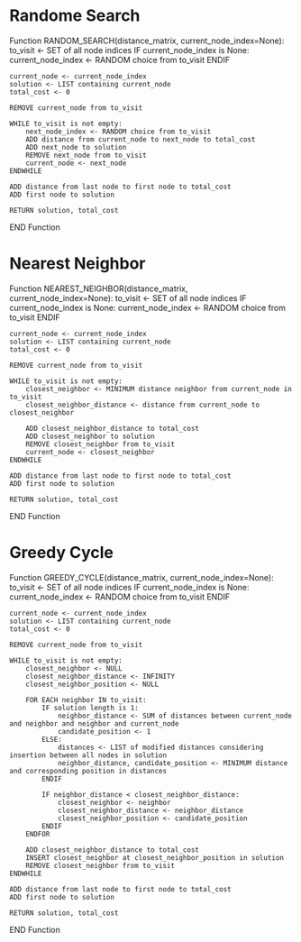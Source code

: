 # Randome Search

Function RANDOM_SEARCH(distance_matrix, current_node_index=None):
    to_visit <- SET of all node indices
    IF current_node_index is None:
        current_node_index <- RANDOM choice from to_visit
    ENDIF
    
    current_node <- current_node_index
    solution <- LIST containing current_node
    total_cost <- 0
    
    REMOVE current_node from to_visit
    
    WHILE to_visit is not empty:
        next_node_index <- RANDOM choice from to_visit
        ADD distance from current_node to next_node to total_cost
        ADD next_node to solution
        REMOVE next_node from to_visit
        current_node <- next_node
    ENDWHILE
    
    ADD distance from last node to first node to total_cost
    ADD first node to solution
    
    RETURN solution, total_cost
END Function



# Nearest Neighbor

Function NEAREST_NEIGHBOR(distance_matrix, current_node_index=None):
    to_visit <- SET of all node indices
    IF current_node_index is None:
        current_node_index <- RANDOM choice from to_visit
    ENDIF
    
    current_node <- current_node_index
    solution <- LIST containing current_node
    total_cost <- 0
    
    REMOVE current_node from to_visit
    
    WHILE to_visit is not empty:
        closest_neighbor <- MINIMUM distance neighbor from current_node in to_visit
        closest_neighbor_distance <- distance from current_node to closest_neighbor
        
        ADD closest_neighbor_distance to total_cost
        ADD closest_neighbor to solution
        REMOVE closest_neighbor from to_visit
        current_node <- closest_neighbor
    ENDWHILE
    
    ADD distance from last node to first node to total_cost
    ADD first node to solution
    
    RETURN solution, total_cost
END Function



# Greedy Cycle

Function GREEDY_CYCLE(distance_matrix, current_node_index=None):
    to_visit <- SET of all node indices
    IF current_node_index is None:
        current_node_index <- RANDOM choice from to_visit
    ENDIF
    
    current_node <- current_node_index
    solution <- LIST containing current_node
    total_cost <- 0
    
    REMOVE current_node from to_visit
    
    WHILE to_visit is not empty:
        closest_neighbor <- NULL
        closest_neighbor_distance <- INFINITY
        closest_neighbor_position <- NULL
        
        FOR EACH neighbor IN to_visit:
            IF solution length is 1:
                neighbor_distance <- SUM of distances between current_node and neighbor and neighbor and current_node
                candidate_position <- 1
            ELSE:
                distances <- LIST of modified distances considering insertion between all nodes in solution
                neighbor_distance, candidate_position <- MINIMUM distance and corresponding position in distances
            ENDIF
            
            IF neighbor_distance < closest_neighbor_distance:
                closest_neighbor <- neighbor
                closest_neighbor_distance <- neighbor_distance
                closest_neighbor_position <- candidate_position
            ENDIF
        ENDFOR
        
        ADD closest_neighbor_distance to total_cost
        INSERT closest_neighbor at closest_neighbor_position in solution
        REMOVE closest_neighbor from to_visit
    ENDWHILE
    
    ADD distance from last node to first node to total_cost
    ADD first node to solution
    
    RETURN solution, total_cost
END Function
